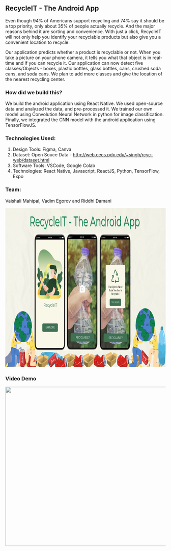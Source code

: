 ## RecycleIT - The Android App

Even though 94% of Americans support recycling and 74% say it should be a top priority, only about 35% of people actually recycle. And the major reasons behind it are sorting and convenience. With just a click, RecycleIT will not only help you identify your recyclable products but also give you a convenient location to recycle.

Our application predicts whether a product is recyclable or not. When you take a picture on your phone camera, it tells you what that object is in real-time and if you can recycle it. Our application can now detect five classes/Objects - boxes, plastic bottles, glass bottles, cans, crushed soda cans, and soda cans. We plan to add more classes and give the location of the nearest recycling center.

### How did we build this?
We build the android application using React Native. We used open-source data and analyzed the data, and pre-processed it. We trained our own model using Convolution Neural Network in python for image classification. Finally, we integrated the CNN model with the android application using TensorFlowJS.

### Technologies Used: 
1. Design Tools: Figma, Canva
2. Dataset: Open Souce Data - http://web.cecs.pdx.edu/~singh/rcyc-web/dataset.html
3. Software Tools: VSCode, Google Colab
4. Technologies: React Native, Javascript, ReactJS, Python, TensorFlow, Expo

### Team: 
Vaishali Mahipal, Vadim Egorov and Riddhi Damani

<img src="./app/assets/RecycleIT_Final.png" width="900" height="500"/>

### Video Demo
<img src="./app/assets/RecycleIT.gif" width="900" height="500"/>
